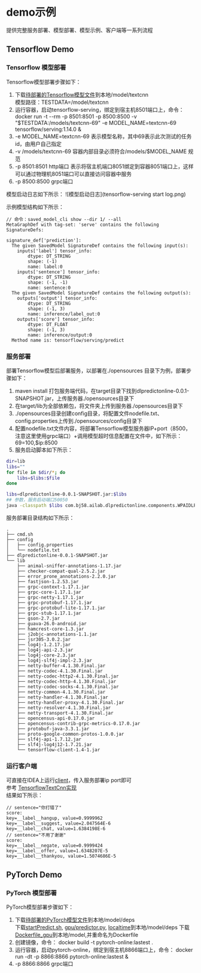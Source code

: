 # demo示例
提供完整服务部署、模型部署、模型示例、客户端等一系列流程  

## Tensorflow Demo
### Tensorflow 模型部署
Tensorflow模型部署步骤如下：
1. 下载[待部署的Tensorflow模型文件](model/tensorflow/textcnn)到本地/model/textcnn  
   模型路径：TESTDATA=/model/textcnn
2. 运行容器，启动tensorflow-serving，绑定到宿主机8501端口上，命令：
     docker run -t --rm -p 8501:8501 -p 8500:8500 -v "$TESTDATA:/models/textcnn-69" -e MODEL_NAME=textcnn-69 tensorflow/serving:1.14.0 &  
3. -e MODEL_NAME=textcnn-69 表示模型名称，其中69表示此次测试的任务id，由用户自己指定  
4. -v /models/textcnn-69 容器内部目录必须符合/models/$MODEL_NAME 规范
5. -p 8501:8501 http端口 表示将宿主机端口8051绑定到容器8051端口上，这样可以通过物理机8051端口可以直接访问容器中服务
6. -p 8500:8500 grpc端口  

模型启动日志如下所示：
![模型启动日志](tensorflow-serving start log.png)  

示例模型结构如下所示：  
```
// 命令：saved_model_cli show --dir 1/ --all
MetaGraphDef with tag-set: 'serve' contains the following SignatureDefs:

signature_def['prediction']:
  The given SavedModel SignatureDef contains the following input(s):
    inputs['label'] tensor_info:
        dtype: DT_STRING
        shape: (-1)
        name: label:0
    inputs['sentence'] tensor_info:
        dtype: DT_STRING
        shape: (-1, -1)
        name: sentence:0
  The given SavedModel SignatureDef contains the following output(s):
    outputs['output'] tensor_info:
        dtype: DT_STRING
        shape: (-1, 3)
        name: inference/label_out:0
    outputs['score'] tensor_info:
        dtype: DT_FLOAT
        shape: (-1, 3)
        name: inference/output:0
  Method name is: tensorflow/serving/predict
```

### 服务部署
部署Tensorflow模型后部署服务，以部署在./opensources 目录下为例，部署步骤如下：
1. maven install 打包服务端代码，在target目录下找到dlpredictonline-0.0.1-SNAPSHOT.jar，上传服务器./opensources目录下
2. 在target/lib为全部依赖包，将文件夹上传到服务器./opensources目录下
3. ./opensources目录创建config目录，将配置文件nodefile.txt、config.properties上传到./opensources/config目录下
4. 配置nodefile.txt文件内容，将部署Tensorflow模型服务器IP+port（8500，注意这里使用grpc端口）+调用模型超时信息配置在文件中，如下所示：  
   69=100,$ip:8500  
5. 服务启动脚本如下所示：  

```bash
dir=lib
libs=""
for file in $dir/*; do
    libs=$libs:$file
done

libs=dlpredictonline-0.0.1-SNAPSHOT.jar:$libs
## 参数，服务启动端口50050
java -classpath $libs com.bj58.ailab.dlpredictonline.components.WPAIDLPredictOnlineGRPCService 50050
```

服务部署目录结构如下所示：  

```
.
├── cmd.sh
├── config
│   ├── config.properties
│   └── nodefile.txt
├── dlpredictonline-0.0.1-SNAPSHOT.jar
└── lib
    ├── animal-sniffer-annotations-1.17.jar
    ├── checker-compat-qual-2.5.2.jar
    ├── error_prone_annotations-2.2.0.jar
    ├── fastjson-1.2.53.jar
    ├── grpc-context-1.17.1.jar
    ├── grpc-core-1.17.1.jar
    ├── grpc-netty-1.17.1.jar
    ├── grpc-protobuf-1.17.1.jar
    ├── grpc-protobuf-lite-1.17.1.jar
    ├── grpc-stub-1.17.1.jar
    ├── gson-2.7.jar
    ├── guava-26.0-android.jar
    ├── hamcrest-core-1.3.jar
    ├── j2objc-annotations-1.1.jar
    ├── jsr305-3.0.2.jar
    ├── log4j-1.2.17.jar
    ├── log4j-api-2.3.jar
    ├── log4j-core-2.3.jar
    ├── log4j-slf4j-impl-2.3.jar
    ├── netty-buffer-4.1.30.Final.jar
    ├── netty-codec-4.1.30.Final.jar
    ├── netty-codec-http2-4.1.30.Final.jar
    ├── netty-codec-http-4.1.30.Final.jar
    ├── netty-codec-socks-4.1.30.Final.jar
    ├── netty-common-4.1.30.Final.jar
    ├── netty-handler-4.1.30.Final.jar
    ├── netty-handler-proxy-4.1.30.Final.jar
    ├── netty-resolver-4.1.30.Final.jar
    ├── netty-transport-4.1.30.Final.jar
    ├── opencensus-api-0.17.0.jar
    ├── opencensus-contrib-grpc-metrics-0.17.0.jar
    ├── protobuf-java-3.3.1.jar
    ├── proto-google-common-protos-1.0.0.jar
    ├── slf4j-api-1.7.12.jar
    ├── slf4j-log4j12-1.7.21.jar
    └── tensorflow-client-1.4-1.jar
```

### 运行客户端
可直接在IDEA上运行[client](src/main/java/com/bj58/ailab/demo/client/WpaiClient.java)，传入服务部署ip port即可  
参考 [TensorflowTextCnn实现](src/main/java/com/bj58/ailab/demo/client/TensorflowTextCnn.java)    
结果如下所示：
```
// sentence="你打错了"
score:
key=__label__hangup, value=0.9999962
key=__label__suggest, value=2.047564E-6
key=__label__chat, value=1.6384198E-6
// sentence="不用了谢谢"
score:
key=__label__negate, value=0.9999424
key=__label__offer, value=1.6348207E-5
key=__label__thankyou, value=1.5074686E-5
```

## PyTorch Demo
### PyTorch 模型部署

PyTorch模型部署步骤如下：

1. 下载[待部署的PyTorch模型文件](model/pytorch/mnist)到本地/model/deps  
   下载[startPredict.sh](../../PyTorchPredictOnline/startPredict.sh), [gpu/predictor.py](../../PyTorchPredictOnline/gpu/predictor.py), [localtime](../../PyTorchPredictOnline/DockerImages/deps/localtime)到本地/model/deps
   下载[Dockerfile_gpu](../../PyTorchPredictOnline/DockerImages/Dockerfile_gpu)到本地/model,并重命名为Dockerfile
2. 创建镜像，命令：
   docker build -t pytorch-online:lastest .
3. 运行容器，启动pytorch-online，绑定到宿主机8866端口上，命令：
   docker run -dt -p 8866:8866 pytorch-online:lastest &
4. -p 8866:8866 grpc端口